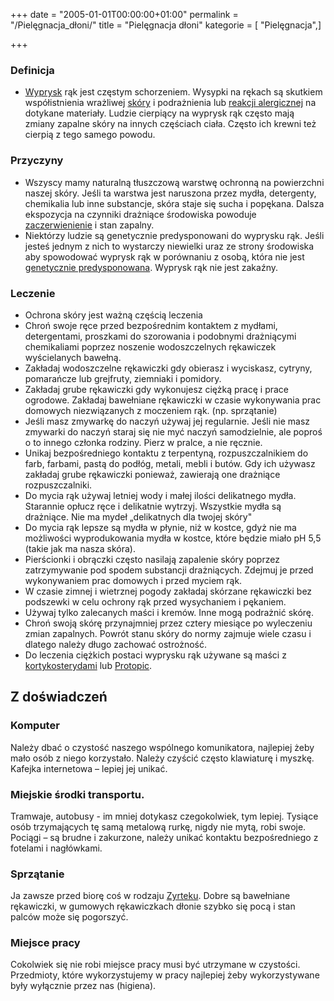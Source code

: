 +++
date = "2005-01-01T00:00:00+01:00"
permalink = "/Pielęgnacja_dłoni/"
title = "Pielęgnacja dłoni"
kategorie = [ "Pielęgnacja",]

+++

### Definicja

-   [Wyprysk](/atopedia/Wyprysk "wikilink") rąk jest częstym schorzeniem. Wysypki na rękach są skutkiem współistnienia wrażliwej [skóry](/atopedia/Skóra "wikilink") i podrażnienia lub [reakcji alergicznej](/atopedia/Reakcja_alergiczna "wikilink") na dotykane materiały. Ludzie cierpiący na wyprysk rąk często mają zmiany zapalne skóry na innych częściach ciała. Często ich krewni też cierpią z tego samego powodu.

### Przyczyny

-   Wszyscy mamy naturalną tłuszczową warstwę ochronną na powierzchni naszej skóry. Jeśli ta warstwa jest naruszona przez mydła, detergenty, chemikalia lub inne substancje, skóra staje się sucha i popękana. Dalsza ekspozycja na czynniki drażniące środowiska powoduje [zaczerwienienie](/atopedia/Zaczerwienienie_skóry "wikilink") i stan zapalny.
-   Niektórzy ludzie są genetycznie predysponowani do wyprysku rąk. Jeśli jesteś jednym z nich to wystarczy niewielki uraz ze strony środowiska aby spowodować wyprysk rąk w porównaniu z osobą, która nie jest [genetycznie predysponowana](/atopedia/Obciążenie_genetyczne "wikilink"). Wyprysk rąk nie jest zakaźny.

### Leczenie

-   Ochrona skóry jest ważną częścią leczenia
-   Chroń swoje ręce przed bezpośrednim kontaktem z mydłami, detergentami, proszkami do szorowania i podobnymi drażniącymi chemikaliami poprzez noszenie wodoszczelnych rękawiczek wyścielanych bawełną.
-   Zakładaj wodoszczelne rękawiczki gdy obierasz i wyciskasz, cytryny, pomarańcze lub grejfruty, ziemniaki i pomidory.
-   Zakładaj grube rękawiczki gdy wykonujesz ciężką pracę i prace ogrodowe. Zakładaj bawełniane rękawiczki w czasie wykonywania prac domowych niezwiązanych z moczeniem rąk. (np. sprzątanie)
-   Jeśli masz zmywarkę do naczyń używaj jej regularnie. Jeśli nie masz zmywarki do naczyń staraj się nie myć naczyń samodzielnie, ale poproś o to innego członka rodziny. Pierz w pralce, a nie ręcznie.
-   Unikaj bezpośredniego kontaktu z terpentyną, rozpuszczalnikiem do farb, farbami, pastą do podłóg, metali, mebli i butów. Gdy ich używasz zakładaj grube rękawiczki ponieważ, zawierają one drażniące rozpuszczalniki.
-   Do mycia rąk używaj letniej wody i małej ilości delikatnego mydła. Starannie opłucz ręce i delikatnie wytrzyj. Wszystkie mydła są drażniące. Nie ma mydeł „delikatnych dla twojej skóry"
-   Do mycia rąk lepsze są mydła w płynie, niż w kostce, gdyż nie ma możliwości wyprodukowania mydła w kostce, które będzie miało pH 5,5 (takie jak ma nasza skóra).
-   Pierścionki i obrączki często nasilają zapalenie skóry poprzez zatrzymywanie pod spodem substancji drażniących. Zdejmuj je przed wykonywaniem prac domowych i przed myciem rąk.
-   W czasie zimnej i wietrznej pogody zakładaj skórzane rękawiczki bez podszewki w celu ochrony rąk przed wysychaniem i pękaniem.
-   Używaj tylko zalecanych maści i kremów. Inne mogą podrażnić skórę.
-   Chroń swoją skórę przynajmniej przez cztery miesiące po wyleczeniu zmian zapalnych. Powrót stanu skóry do normy zajmuje wiele czasu i dlatego należy długo zachować ostrożność.
-   Do leczenia ciężkich postaci wyprysku rąk używane są maści z [kortykosterydami](/atopedia/Kortykosterydy "wikilink") lub [Protopic](/atopedia/Protopic "wikilink").

Z doświadczeń
-------------

### Komputer

Należy dbać o czystość naszego wspólnego komunikatora, najlepiej żeby mało osób z niego korzystało. Należy czyścić często klawiaturę i myszkę. Kafejka internetowa – lepiej jej unikać.

### Miejskie środki transportu.

Tramwaje, autobusy - im mniej dotykasz czegokolwiek, tym lepiej. Tysiące osób trzymających tę samą metalową rurkę, nigdy nie mytą, robi swoje. Pociągi – są brudne i zakurzone, należy unikać kontaktu bezpośredniego z fotelami i nagłówkami.

### Sprzątanie

Ja zawsze przed biorę coś w rodzaju [Zyrteku](/atopedia/Zyrtec "wikilink"). Dobre są bawełniane rękawiczki, w gumowych rękawiczkach dłonie szybko się pocą i stan palców może się pogorszyć.

### Miejsce pracy

Cokolwiek się nie robi miejsce pracy musi być utrzymane w czystości. Przedmioty, które wykorzystujemy w pracy najlepiej żeby wykorzystywane były wyłącznie przez nas (higiena).
